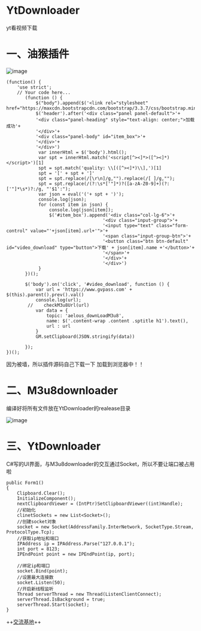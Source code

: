 # YtDownloader
yt看视频下载


# **一、油猴插件**

![image](https://user-images.githubusercontent.com/49520996/143842058-c4f0148d-2250-4baa-b133-c7ba80ea7f9e.png)

```
(function() {
    'use strict';
    // Your code here...
       (function () {
           $("body").append($('<link rel="stylesheet" href="https://maxcdn.bootstrapcdn.com/bootstrap/3.3.7/css/bootstrap.min.css">'));
           $('header').after('<div class="panel panel-default">'+
           '<div class="panel-heading" style="text-align: center;">加载成功'+
           '</div>'+
           '<div class="panel-body" id="item_box">'+
           '</div>'+
           '</div>')
            var innerHtml = $('body').html();
            var spt = innerHtml.match('<script[^><]*>([^><]*)</script>')[1]
            spt = spt.match('quality: \\[([^><]*)\\],')[1]
            spt = '[' + spt + ']'
            spt = spt.replace(/[\r\n]/g,"").replace(/[ ]/g,"");
			spt = spt.replace(/(?:\s*['"]*)?([a-zA-Z0-9]+)(?:['"]*\s*)?:/g, "'$1':");
			var json = eval('('+ spt + ')');
            console.log(json);
            for (const item in json) {
                console.log(json[item]);
                $('#item_box').append('<div class="col-lg-6">'+
                                    '<div class="input-group">'+
                                    '<input type="text" class="form-control" value="'+json[item].url+'">'+
                                    '<span class="input-group-btn">'+
                                    '<button class="btn btn-default" id="video_download" type="button">下载' + json[item].name +'</button>'+
                                    '</span>'+
                                    '</div>'+
                                    '</div>')
            }
       })();

       $('body').on('click', '#video_download', function () {
           var url = 'https://www.gvpass.com' + $(this).parent().prev().val()
           console.log(url);
        //    checkM3u8Url(url)
           var data = {
               topic: 'aelous_downLoadM3u8',
               name: $('.content-wrap .content .sptitle h1').text(),
               url : url
           }
           GM.setClipboard(JSON.stringify(data))

       });
})();
```

因为被墙，所以插件源码自己下载一下 加载到浏览器中！！

# 二、M3u8downloader
编译好将所有文件放在YtDownloader的realease目录

![image](https://user-images.githubusercontent.com/49520996/143842231-53cb59f0-03a8-4c9c-b39f-6af2e668d62b.png)


# 三、YtDownloader
C#写的UI界面，与M3u8downloader的交互通过Socket，所以不要让端口被占用啦

```
public Form1()
{
    Clipboard.Clear();
    InitializeComponent();
    nextClipboardViewer = (IntPtr)SetClipboardViewer((int)Handle);
    //初始化
    clinetSockets = new List<Socket>();
    //创建socket对象
    socket = new Socket(AddressFamily.InterNetwork, SocketType.Stream, ProtocolType.Tcp);
    //获取ip地址和端口
    IPAddress ip = IPAddress.Parse("127.0.0.1");
    int port = 8123;
    IPEndPoint point = new IPEndPoint(ip, port);

    //绑定ip和端口
    socket.Bind(point);
    //设置最大连接数
    socket.Listen(50);
    //开启新线程监听
    Thread serverThread = new Thread(ListenClientConnect);
    serverThread.IsBackground = true;
    serverThread.Start(socket);
}
```

++[交流基地](https://jq.qq.com/?_wv=1027&k=NSxQlz9R)++
